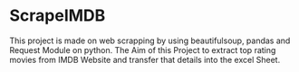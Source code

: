 # ScrapeIMDB

This project is made on web scrapping by using beautifulsoup, pandas and Request Module on python.
The Aim of this Project to extract top rating movies from IMDB Website and transfer that details into the excel Sheet.
